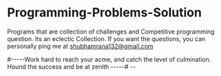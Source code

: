 # Programming-Problems-Solution
Programs that are collection of challenges and Competitive programming question. Its an eclectic Collection.
If you want the questions, you can personally ping me at shubhamrana132@gmail.com


#-----Work hard to reach your acme, and catch the level of culmination. Hound the success and be at zenith -----#
                      --
